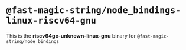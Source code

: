 # `@fast-magic-string/node_bindings-linux-riscv64-gnu`

This is the **riscv64gc-unknown-linux-gnu** binary for
`@fast-magic-string/node_bindings`
